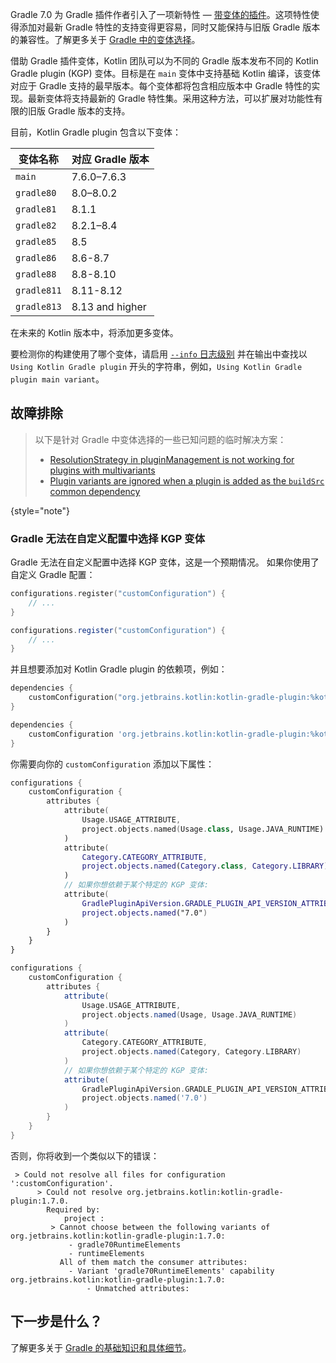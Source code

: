 [//]: # (title: 支持 Gradle 插件变体)

Gradle 7.0 为 Gradle 插件作者引入了一项新特性 — [带变体的插件](https://docs.gradle.org/7.0/userguide/implementing_gradle_plugins.html#plugin-with-variants)。这项特性使得添加对最新 Gradle 特性的支持变得更容易，同时又能保持与旧版 Gradle 版本的兼容性。了解更多关于 [Gradle 中的变体选择](https://docs.gradle.org/current/userguide/variant_model.html)。

借助 Gradle 插件变体，Kotlin 团队可以为不同的 Gradle 版本发布不同的 Kotlin Gradle plugin (KGP) 变体。目标是在 `main` 变体中支持基础 Kotlin 编译，该变体对应于 Gradle 支持的最早版本。每个变体都将包含相应版本中 Gradle 特性的实现。最新变体将支持最新的 Gradle 特性集。采用这种方法，可以扩展对功能性有限的旧版 Gradle 版本的支持。

目前，Kotlin Gradle plugin 包含以下变体：

| 变体名称 | 对应 Gradle 版本 |
|----------------|-------------------------------|
| `main`         | 7.6.0–7.6.3                   |
| `gradle80`     | 8.0–8.0.2                     |
| `gradle81`     | 8.1.1                         |
| `gradle82`     | 8.2.1–8.4                     |
| `gradle85`     | 8.5                           |
| `gradle86`     | 8.6-8.7                       |
| `gradle88`     | 8.8-8.10                      |
| `gradle811`    | 8.11-8.12                     |
| `gradle813`    | 8.13 and higher               |

在未来的 Kotlin 版本中，将添加更多变体。

要检测你的构建使用了哪个变体，请启用 [`--info` 日志级别](https://docs.gradle.org/current/userguide/logging.html#sec:choosing_a_log_level) 并在输出中查找以 `Using Kotlin Gradle plugin` 开头的字符串，例如，`Using Kotlin Gradle plugin main variant`。

## 故障排除

> 以下是针对 Gradle 中变体选择的一些已知问题的临时解决方案：
> * [ResolutionStrategy in pluginManagement is not working for plugins with multivariants](https://github.com/gradle/gradle/issues/20545)
> * [Plugin variants are ignored when a plugin is added as the `buildSrc` common dependency](https://github.com/gradle/gradle/issues/20847)
>
{style="note"}

### Gradle 无法在自定义配置中选择 KGP 变体

Gradle 无法在自定义配置中选择 KGP 变体，这是一个预期情况。
如果你使用了自定义 Gradle 配置：

<tabs group="build-script">
<tab title="Kotlin" group-key="kotlin">

```kotlin
configurations.register("customConfiguration") {
    // ...
}
```

</tab>
<tab title="Groovy" group-key="groovy">

```groovy
configurations.register("customConfiguration") {
    // ...
}
```

</tab>
</tabs>

并且想要添加对 Kotlin Gradle plugin 的依赖项，例如：

<tabs group="build-script">
<tab title="Kotlin" group-key="kotlin">

```kotlin
dependencies {
    customConfiguration("org.jetbrains.kotlin:kotlin-gradle-plugin:%kotlinVersion%")
}
```

</tab>
<tab title="Groovy" group-key="groovy">

```groovy
dependencies {
    customConfiguration 'org.jetbrains.kotlin:kotlin-gradle-plugin:%kotlinVersion%'
}
```

</tab>
</tabs>

你需要向你的 `customConfiguration` 添加以下属性：

<tabs group="build-script">
<tab title="Kotlin" group-key="kotlin">

```kotlin
configurations {
    customConfiguration {
        attributes {
            attribute(
                Usage.USAGE_ATTRIBUTE,
                project.objects.named(Usage.class, Usage.JAVA_RUNTIME)
            )
            attribute(
                Category.CATEGORY_ATTRIBUTE,
                project.objects.named(Category.class, Category.LIBRARY)
            )
            // 如果你想依赖于某个特定的 KGP 变体:
            attribute(
                GradlePluginApiVersion.GRADLE_PLUGIN_API_VERSION_ATTRIBUTE,
                project.objects.named("7.0")
            )
        }
    }
}
```

</tab>
<tab title="Groovy" group-key="groovy">

```groovy
configurations {
    customConfiguration {
        attributes {
            attribute(
                Usage.USAGE_ATTRIBUTE,
                project.objects.named(Usage, Usage.JAVA_RUNTIME)
            )
            attribute(
                Category.CATEGORY_ATTRIBUTE,
                project.objects.named(Category, Category.LIBRARY)
            )
            // 如果你想依赖于某个特定的 KGP 变体:
            attribute(
                GradlePluginApiVersion.GRADLE_PLUGIN_API_VERSION_ATTRIBUTE,
                project.objects.named('7.0')
            )
        }
    }
}
```

</tab>
</tabs>

否则，你将收到一个类似以下的错误：

```none
 > Could not resolve all files for configuration ':customConfiguration'.
      > Could not resolve org.jetbrains.kotlin:kotlin-gradle-plugin:1.7.0.
        Required by:
            project :
         > Cannot choose between the following variants of org.jetbrains.kotlin:kotlin-gradle-plugin:1.7.0:
             - gradle70RuntimeElements
             - runtimeElements
           All of them match the consumer attributes:
             - Variant 'gradle70RuntimeElements' capability org.jetbrains.kotlin:kotlin-gradle-plugin:1.7.0:
                 - Unmatched attributes:
```

## 下一步是什么？

了解更多关于 [Gradle 的基础知识和具体细节](https://docs.gradle.org/current/userguide/userguide.html)。